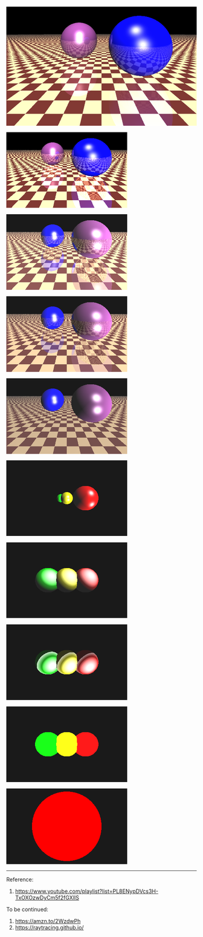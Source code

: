 ![fout_50](./png/fout_50.png)



![fout_42](./png/fout_42.png)

![fout_34](./png/fout_34.png)

![fout_30](./png/fout_30.png)

![fout_29](./png/fout_29.png)

![fout_28](./png/fout_28.png)

![fout_25](./png/fout_25.png)

![fout_13](./png/fout_13.png)



![sphere2](./png/sphere2.png)

![sphere](./png/sphere.png)



---

Reference:

1. https://www.youtube.com/playlist?list=PL8ENypDVcs3H-TxOXOzwDyCm5f2fGXlIS

To be continued:

1. https://amzn.to/2WzdwPh
2. https://raytracing.github.io/

